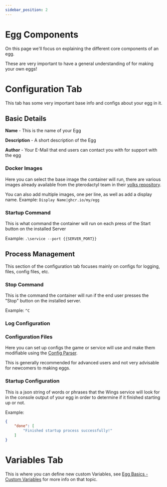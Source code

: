 ```yaml
---
sidebar_position: 2
---
```


# Egg Components
On this page we'll focus on explaining the different core components of an egg.

These are very important to have a general understanding of for making your own eggs!

# Configuration Tab
This tab has some very important base info and configs about your egg in it.

## Basic Details
**Name** - This is the name of your Egg

**Description** - A short description of the Egg

**Author** - Your E-Mail that end users can contact you with for support with the egg

### Docker Images
Here you can select the base image the container will run, there are various images already available from the pterodactyl team in their [yolks repository](https://github.com/pterodactyl/yolks).

You can also add multiple images, one per line, as well as add a display name. Example: ``Display Name|ghcr.io/my/egg``

### Startup Command
This is what command the container will run on each press of the Start button on the installed Server

Example: ``.\service --port {{SERVER_PORT}}``

## Process Management
This section of the configuration tab focuses mainly on configs for logging, files, config files, etc.

### Stop Command
This is the command the container will run if the end user presses the "Stop" button on the installed server.

Example: ``^C``

### Log Configuration

### Configuration Files
Here you can set up configs the game or service will use and make them modifiable using the [Config Parser](https://example.com).

This is generally recommended for advanced users and not very advisable for newcomers to making eggs.

### Startup Configuration
This is a json string of words or phrases that the Wings service will look for in the console output of your egg in order to determine if it finished starting up or not.

Example:
```json
{
    "done": [
        "Finished startup process successfully!"
    ]
}
```

# Variables Tab
This is where you can define new custom Variables, see [Egg Basics - Custom Variables](egg-variables#custom-variables) for more info on that topic.